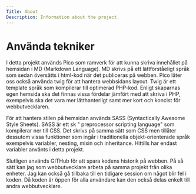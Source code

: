 ```yaml
---
Title: About
Description: Information about the project.
---
```


Använda tekniker
==========================

I detta projekt används Pico som ramverk för att kunna skriva innehållet på hemsidan i MD (Markdown Language). MD skrivs på ett lättförståeligt språk som sedan översätts i html-kod när det publiceras på webben. Pico låter oss också använda twig för att hantera webbsidans layout. Twig är ett template språk som kompilerar till optimerad PHP-kod. Enligt skaparnas egen hemsida ska det finnas vissa fördelar jämfört med att skriva i PHP, exempelvis ska det vara mer lätthanterligt samt mer kort och koncist för webbutvecklaren.

För att hantera stilen på hemsidan används SASS (Syntactically Awesome Style Sheets). SASS är ett sk " preprocessor scripting language" som kompilerar ner till CSS. Det skrivs på samma sätt som CSS men tillåter dessutom vissa funktioner som ingår i traditionella objekt-orienterade språk exempelvis variabler, nesting, mixin och inheritance. Hittills har endast variabler använts i detta projekt.

Slutligen används GITHub för att spara kodens historik på webben. På så sätt kan jag som webbutvecklare arbeta på samma projekt från olika enheter. Jag kan också gå tillbaka till en tidigare session om något blir fel i koden. Då koden är öppen för alla användare kan den också delas enkelt till andra webbutvecklare.
